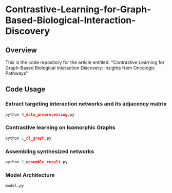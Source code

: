 # Contrastive-Learning-for-Graph-Based-Biological-Interaction-Discovery

## Overview
This is the code repository for the article entitled: "Contrastive Learning for Graph-Based Biological Interaction Discovery: Insights from Oncologic Pathways"

## Code Usage
### Extract targeting interaction networks and its adjacency matrix
```python
python 0_data_preprocessing.py
```
### Contrastive learning on Isomorphic Graphs
```python
python 1_cl_graph.py
```
### Assembling synthesized networks
```python
python 2_ensemble_result.py
```
### Model Architecture
```python
model.py
```

